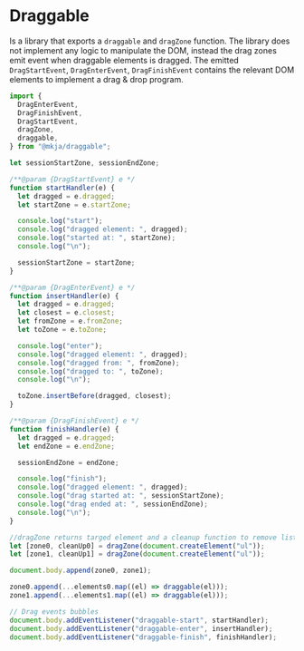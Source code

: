 # Draggable

Is a library that exports a `draggable` and `dragZone` function. The library does not implement any logic to manipulate the DOM, instead the drag zones emit event when draggable elements is dragged. The emitted `DragStartEvent`, `DragEnterEvent`, `DragFinishEvent` contains the relevant DOM elements to implement a drag & drop program.

```javascript
import {
  DragEnterEvent,
  DragFinishEvent,
  DragStartEvent,
  dragZone,
  draggable,
} from "@mkja/draggable";

let sessionStartZone, sessionEndZone;

/**@param {DragStartEvent} e */
function startHandler(e) {
  let dragged = e.dragged;
  let startZone = e.startZone;

  console.log("start");
  console.log("dragged element: ", dragged);
  console.log("started at: ", startZone);
  console.log("\n");

  sessionStartZone = startZone;
}

/**@param {DragEnterEvent} e */
function insertHandler(e) {
  let dragged = e.dragged;
  let closest = e.closest;
  let fromZone = e.fromZone;
  let toZone = e.toZone;

  console.log("enter");
  console.log("dragged element: ", dragged);
  console.log("dragged from: ", fromZone);
  console.log("dragged to: ", toZone);
  console.log("\n");

  toZone.insertBefore(dragged, closest);
}

/**@param {DragFinishEvent} e */
function finishHandler(e) {
  let dragged = e.dragged;
  let endZone = e.endZone;

  sessionEndZone = endZone;

  console.log("finish");
  console.log("dragged element: ", dragged);
  console.log("drag started at: ", sessionStartZone);
  console.log("drag ended at: ", sessionEndZone);
  console.log("\n");
}

//dragZone returns targed element and a cleanup function to remove listeners
let [zone0, cleanUp0] = dragZone(document.createElement("ul"));
let [zone1, cleanUp1] = dragZone(document.createElement("ul"));

document.body.append(zone0, zone1);

zone0.append(...elements0.map((el) => draggable(el)));
zone1.append(...elements1.map((el) => draggable(el)));

// Drag events bubbles
document.body.addEventListener("draggable-start", startHandler);
document.body.addEventListener("draggable-enter", insertHandler);
document.body.addEventListener("draggable-finish", finishHandler);
```
